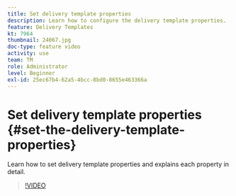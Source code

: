 ```yaml
---
title: Set delivery template properties
description: Learn how to configure the delivery template properties.
feature: Delivery Templates
kt: 7964
thumbnail: 24067.jpg
doc-type: feature video
activity: use
team: TM
role: Administrator
level: Beginner
exl-id: 25ec67b4-62a5-4bcc-8bd0-8655e463366a
---
```

# Set delivery template properties {#set-the-delivery-template-properties}

Learn how to set delivery template properties and explains each property in detail.

>[!VIDEO](https://video.tv.adobe.com/v/24067?quality=12)
